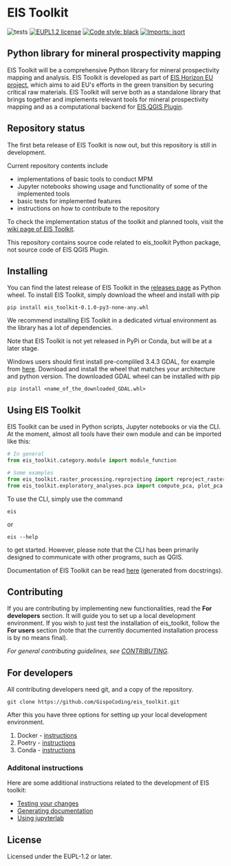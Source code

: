 # EIS Toolkit

![tests](https://github.com/GispoCoding/eis_toolkit/workflows/Tests/badge.svg)
[![EUPL1.2 license](https://img.shields.io/badge/License-EUPL1.2-blue.svg)](http://perso.crans.org/besson/LICENSE.html)
[![Code style: black](https://img.shields.io/badge/code%20style-black-000000.svg)](https://github.com/psf/black)
[![Imports: isort](https://img.shields.io/badge/%20imports-isort-%231674b1?style=flat&labelColor=ef8336)](https://pycqa.github.io/isort/)

## Python library for mineral prospectivity mapping
EIS Toolkit will be a comprehensive Python library for mineral prospectivity mapping and analysis. EIS Toolkit is developed as part of [EIS Horizon EU project](https://eis-he.eu/), which aims to aid EU's efforts in the green transition by securing critical raw materials. EIS Toolkit will serve both as a standalone library that brings together and implements relevant tools for mineral prospectivity mapping and as a computational backend for [EIS QGIS Plugin](https://github.com/GispoCoding/eis_qgis_plugin).


## Repository status
The first beta release of EIS Toolkit is now out, but this repository is still in development. 

Current repository contents include
- implementations of basic tools to conduct MPM
- Jupyter notebooks showing usage and functionality of some of the implemented tools
- basic tests for implemented features
- instructions on how to contribute to the repository

To check the implementation status of the toolkit and planned tools, visit the [wiki page of EIS Toolkit](https://github.com/GispoCoding/eis_toolkit/wiki).

This repository contains source code related to eis_toolkit Python package, not source code of EIS QGIS Plugin.


## Installing
You can find the latest release of EIS Toolkit in the [releases page](https://github.com/GispoCoding/eis_toolkit/releases) as Python wheel. To install EIS Toolkit, simply download the wheel and install with pip

```console
pip install eis_toolkit-0.1.0-py3-none-any.whl
```

We recommend installing EIS Toolkit in a dedicated virtual environment as the library has a lot of dependencies.

Note that EIS Toolkit is not yet released in PyPi or Conda, but will be at a later stage.

Windows users should first install pre-compliled 3.4.3 GDAL, for example from [here](https://www.lfd.uci.edu/~gohlke/pythonlibs/#gdal). Download and install the wheel that matches your architecture and python version.
The downloaded GDAL wheel can be installed with pip

```console
pip install <name_of_the_downloaded_GDAL.whl>
```

## Using EIS Toolkit
EIS Toolkit can be used in Python scripts, Jupyter notebooks or via the CLI. At the moment, almost all tools have their own module and can be imported like this:
```python
# In general
from eis_toolkit.category.module import module_function

# Some examples
from eis_toolkit.raster_processing.reprojecting import reproject_raster
from eis_toolkit.exploratory_analyses.pca import compute_pca, plot_pca
```

To use the CLI, simply use the command
```console
eis
```

or

```console
eis --help
```

to get started. However, please note that the CLI has been primarily designed to communicate with other programs, such as QGIS.

Documentation of EIS Toolkit can be read [here](https://gispocoding.github.io/eis_toolkit/) (generated from docstrings).


## Contributing

If you are contributing by implementing new functionalities, read the **For developers** section. It will guide you to set up a local development environment. If you wish to just test the installation of eis_toolkit, follow the **For users** section (note that the currently documented installation process is by no means final).

*For general contributing guidelines, see [CONTRIBUTING](./CONTRIBUTING.md).*

## For developers

All contributing developers need git, and a copy of the repository.

```console
git clone https://github.com/GispoCoding/eis_toolkit.git
```

After this you have three options for setting up your local development environment.
1. Docker - [instructions](./instructions/dev_setup_with_docker.md)
2. Poetry - [instructions](./instructions/dev_setup_without_docker.md)
3. Conda - [instructions](./instructions/dev_setup_without_docker_with_conda.md)


### Additonal instructions

Here are some additional instructions related to the development of EIS toolkit:
- [Testing your changes](./instructions/testing.md)
- [Generating documentation](./instructions/generating_documentation.md)
- [Using jupyterlab](./instructions/using_jupyterlab.md)

## License

Licensed under the EUPL-1.2 or later.
